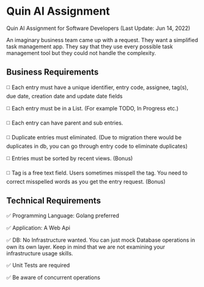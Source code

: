 # Quin AI Assignment
Quin AI Assignment for Software Developers (Last Update: Jun 14, 2022)

An imaginary business team came up with a request. They want a simplified task management app. They say that they use every possible task management tool but they could not handle the complexity. 


Business Requirements
----

:white_medium_square: Each entry must have a unique identifier, entry code, assignee, tag(s), due date, creation date and update date fields

:white_medium_square: Each entry must be in a List. (For example TODO, In Progress etc.)

:white_medium_square: Each entry can have parent and sub entries. 

:white_medium_square: Duplicate entries must eliminated. (Due to migration there would be duplicates in db, you can go through entry code to eliminate duplicates)

:white_medium_square: Entries must be sorted by recent views. (Bonus)

:white_medium_square: Tag is a free text field. Users sometimes misspell the tag. You need to correct misspelled words as you get the entry request. (Bonus)

Technical Requirements
----

:white_check_mark: Programming Language: Golang preferred

:white_check_mark: Application: A Web Api

:white_check_mark: DB: No Infrastructure wanted. You can just mock Database operations in own its own layer. Keep in mind that we are not examining your infrastructure usage skills.  

:white_check_mark: Unit Tests are required

:white_check_mark: Be aware of concurrent operations 



